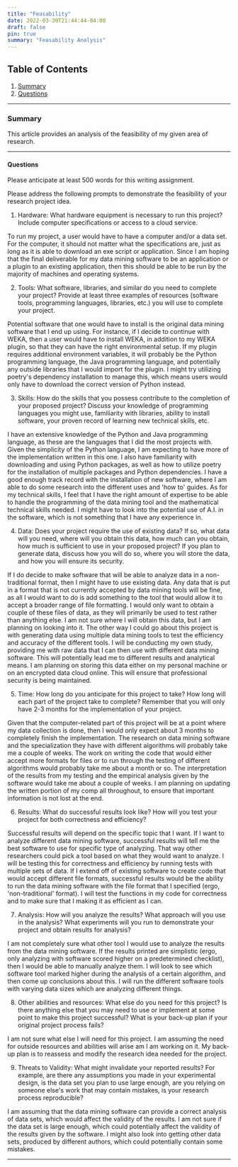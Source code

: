 ```yaml
---
title: "Feasability"
date: 2022-03-30T21:44:44-04:00
draft: false
pin: true
summary: "Feasability Analysis"
---
```


## Table of Contents

1. [Summary](#summary)
2. [Questions](#questions)

---

### Summary

This article provides an analysis of the feasibility of my given area of research.

---

#### Questions

Please anticipate at least 500 words for this writing assignment.

Please address the following prompts to demonstrate the feasibility of your research project idea.

1. Hardware: What hardware equipment is necessary to run this project? Include computer specifications or access to a cloud service.

To run my project, a user would have to have a computer and/or a data set. For the computer, it should not matter what the specifications are, just as long as it is able to download an exe script or application. Since I am hoping that the final deliverable for my data mining software to be an application or a plugin to an existing application, then this should be able to be run by the majority of machines and operating systems.

2. Tools: What software, libraries, and similar do you need to complete your project? Provide at least three examples of resources (software tools, programming languages, libraries, etc.) you will use to complete your project.

Potential software that one would have to install is the original data mining software that I end up using. For instance, if I decide to continue with WEKA, then a user would have to install WEKA, in addition to my WEKA plugin, so that they can have the right environmental setup. If my plugin requires additional environment variables, it will probably be the Python programming language, the Java programming language, and potentially any outside libraries that I would import for the plugin. I might try utilizing poetry's dependency installation to manage this, which means users would only have to download the correct version of Python instead.

3. Skills: How do the skills that you possess contribute to the completion of your proposed project? Discuss your knowledge of programming languages you might use, familiarity with libraries, ability to install software, your proven record of learning new technical skills, etc.

I have an extensive knowledge of the Python and Java programming language, as these are the languages that I did the most projects with. Given the simplicity of the Python language, I am expecting to have more of the implementation written in this one. I also have familiarity with downloading and using Python packages, as well as how to utilize poetry for the installation of multiple packages and Python dependencies. I have a good enough track record with the installation of new software, where I am able to do some research into the different uses and 'how to' guides. As for my technical skills, I feel that I have the right amount of expertise to be able to handle the programming of the data mining tool and the mathematical technical skills needed. I might have to look into the potential use of A.I. in the software, which is not something that I have any experience in.

4. Data: Does your project require the use of existing data? If so, what data will you need, where will you obtain this data, how much can you obtain, how much is sufficient to use in your proposed project? If you plan to generate data, discuss how you will do so, where you will store the data, and how you will ensure its security.

If I do decide to make software that will be able to analyze data in a non-traditional format, then I might have to use existing data. Any data that is put in a format that is not currently accepted by data mining tools will be fine, as all I would want to do is add something to the tool that would allow it to accept a broader range of file formatting. I would only want to obtain a couple of these files of data, as they will primarily be used to test rather than anything else. I am not sure where I will obtain this data, but I am planning on looking into it. The other way I could go about this project is with generating data using multiple data mining tools to test the efficiency and accuracy of the different tools. I will be conducting my own study, providing me with raw data that I can then use with different data mining software. This will potentially lead me to different results and analytical means. I am planning on storing this data either on my personal machine or on an encrypted data cloud online. This will ensure that professional security is being maintained.

5. Time: How long do you anticipate for this project to take? How long will each part of the project take to complete? Remember that you will only have 2-3 months for the implementation of your project.

Given that the computer-related part of this project will be at a point where my data collection is done, then I would only expect about 3 months to completely finish the implementation. The research on data mining software and the specialization they have with different algorithms will probably take me a couple of weeks. The work on writing the code that would either accept more formats for files or to run through the testing of different algorithms would probably take me about a month or so. The interpretation of the results from my testing and the empirical analysis given by the software would take me about a couple of weeks. I am planning on updating the written portion of my comp all throughout, to ensure that important information is not lost at the end.

6. Results: What do successful results look like? How will you test your project for both correctness and efficiency?

Successful results will depend on the specific topic that I want. If I want to analyze different data mining software, successful results will tell me the best software to use for specific type of analyzing. That way other researchers could pick a tool based on what they would want to analyze. I will be testing this for correctness and efficiency by running tests with multiple sets of data. If I extend off of existing software to create code that would accept different file formats, successful results would be the ability to run the data mining software with the file format that I specified (ergo, 'non-traditional' format). I will test the functions in my code for correctness and to make sure that I making it as efficient as I can.

7. Analysis: How will you analyze the results? What approach will you use in the analysis? What experiments will you run to demonstrate your project and obtain results for analysis?

I am not completely sure what other tool I would use to analyze the results from the data mining software. If the results printed are simplistic (ergo, only analyzing with software scored higher on a predetermined checklist), then I would be able to manually analyze them. I will look to see which software tool marked higher during the analysis of a certain algorithm, and then come up conclusions about this. I will run the different software tools with varying data sizes which are analyzing different things.

8. Other abilities and resources: What else do you need for this project? Is there anything else that you may need to use or implement at some point to make this project successful? What is your back-up plan if your original project process fails?

I am not sure what else I will need for this project. I am assuming the need for outside resources and abilities will arise am I am working on it. My back-up plan is to reassess and modify the research idea needed for the project.

9. Threats to Validity: What might invalidate your reported results? For example, are there any assumptions you made in your experimental design, is the data set you plan to use large enough, are you relying on someone else's work that may contain mistakes, is your research process reproducible?

I am assuming that the data mining software can provide a correct analysis of data sets, which would affect the validity of the results. I am not sure if the data set is large enough, which could potentially affect the validity of the results given by the software. I might also look into getting other data sets, produced by different authors, which could potentially contain some mistakes.

---
